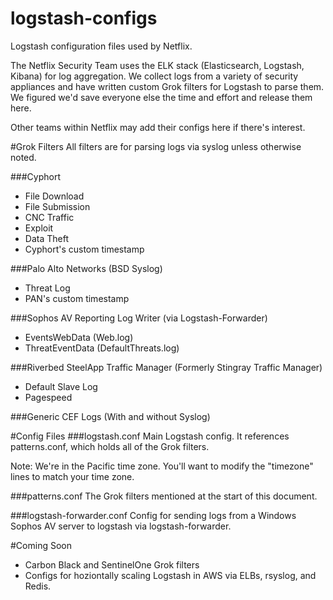 # logstash-configs
Logstash configuration files used by Netflix.

The Netflix Security Team uses the ELK stack (Elasticsearch, Logstash, Kibana) for log aggregation. We collect logs from a variety of security appliances and have written custom Grok filters for Logstash to parse them. We figured we'd save everyone else the time and effort and release them here.

Other teams within Netflix may add their configs here if there's interest.


#Grok Filters
All filters are for parsing logs via syslog unless otherwise noted.

###Cyphort
* File Download
* File Submission
* CNC Traffic
* Exploit
* Data Theft
* Cyphort's custom timestamp

###Palo Alto Networks (BSD Syslog)
* Threat Log
* PAN's custom timestamp

###Sophos AV Reporting Log Writer (via Logstash-Forwarder)
* EventsWebData (Web.log)
* ThreatEventData (DefaultThreats.log)

###Riverbed SteelApp Traffic Manager (Formerly Stingray Traffic Manager)
* Default Slave Log
* Pagespeed

###Generic CEF Logs (With and without Syslog)


#Config Files
###logstash.conf
Main Logstash config. It references patterns.conf, which holds all of the Grok filters.

Note: We're in the Pacific time zone. You'll want to modify the "timezone" lines to match your time zone.

###patterns.conf
The Grok filters mentioned at the start of this document.

###logstash-forwarder.conf
Config for sending logs from a Windows Sophos AV server to logstash via logstash-forwarder.


#Coming Soon
* Carbon Black and SentinelOne Grok filters
* Configs for hoziontally scaling Logstash in AWS via ELBs, rsyslog, and Redis.
